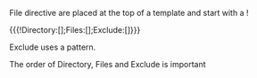 File directive are placed at the top of a template and start with a !

{{{!Directory:[];Files:[];Exclude:[]}}}

Exclude uses a pattern.

The order of Directory, Files and Exclude is important